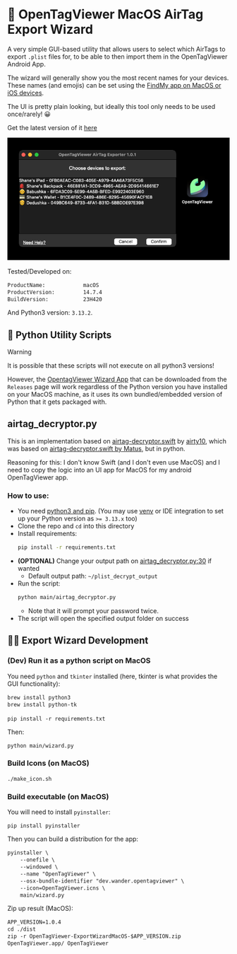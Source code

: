 # 🧙 OpenTagViewer MacOS AirTag Export Wizard

A very simple GUI-based utility that allows users to select which AirTags to export `.plist` files for,
to be able to then import them in the OpenTagViewer Android App.

The wizard will generally show you the most recent names for your devices.
These names (and emojis) can be set using the [FindMy app on MacOS or iOS devices](https://support.apple.com/en-gb/guide/iphone/iphf666e9559/ios#aria-iphe5212d100).

The UI is pretty plain looking, but ideally this tool only needs to be used once/rarely! 😀

Get the latest version of it [here](https://github.com/parawanderer/OpenTagViewer/releases?q=macos-exporter&expanded=true)

![Preview of the OpenTagViewer Airtag Export Wizard runnig on MacOS 14](./assets/app_preview.png)



Tested/Developed on:
```
ProductName:            macOS
ProductVersion:         14.7.4
BuildVersion:           23H420
```

And Python3 version: `3.13.2`.



## 🔧 Python Utility Scripts

> [!WARNING]
> It is possible that these scripts will not execute on all python3 versions!
>
> However, the [OpentagViewer Wizard App](https://github.com/parawanderer/OpenTagViewer/releases?q=macos-exporter&expanded=true) that can be downloaded from the `Releases` page will work regardless of the Python version you have installed on your MacOS machine, as it uses its own bundled/embedded version of Python that it gets packaged with.


## airtag_decryptor.py

This is an implementation based on [airtag-decryptor.swift](https://gist.github.com/airy10/5205dc851fbd0715fcd7a5cdde25e7c8)
by [airty10](https://gist.github.com/airy10), which was based on [airtag-decryptor.swift by Matus](https://gist.github.com/YeapGuy/f473de53c2a4e8978bc63217359ca1e4),
but in python.

Reasoning for this: I don't know Swift (and I don't even use MacOS) and I need to copy the logic into an UI app for MacOS for my android OpenTagViewer app.

### How to use:

- You need [python3 and pip](https://packaging.python.org/en/latest/tutorials/installing-packages/). (You may use [venv](https://docs.python.org/3/library/venv.html) or IDE integration to set up your Python version as `>= 3.13.x` too)
- Clone the repo and `cd` into this directory
- Install requirements:
    ```bash
    pip install -r requirements.txt
    ```
- **(OPTIONAL)** Change your output path on [airtag_decryptor.py:30](https://github.com/parawanderer/OpenTagViewer/blob/main/python/airtag_decryptor.py#L30) if wanted
    - Default output path: `~/plist_decrypt_output`
- Run the script:
    ```bash
    python main/airtag_decryptor.py
    ```
    - Note that it will prompt your password twice.
- The script will open the specified output folder on success



## 🧑‍💻 Export Wizard Development

### (Dev) Run it as a python script on MacOS

You need `python` and `tkinter` installed (here, tkinter is what provides the GUI functionality):
```shell
brew install python3
brew install python-tk

pip install -r requirements.txt
```

Then:
```shell
python main/wizard.py
```

### Build Icons (on MacOS)

```shell
./make_icon.sh
```


### Build executable (on MacOS)

You will need to install `pyinstaller`:

```shell
pip install pyinstaller
```

Then you can build a distribution for the app:

```shell
pyinstaller \
    --onefile \
    --windowed \
    --name "OpenTagViewer" \
    --osx-bundle-identifier "dev.wander.opentagviewer" \
    --icon=OpenTagViewer.icns \
    main/wizard.py
```

Zip up result (MacOS):
```shell
APP_VERSION=1.0.4
cd ./dist
zip -r OpenTagViewer-ExportWizardMacOS-$APP_VERSION.zip OpenTagViewer.app/ OpenTagViewer
```